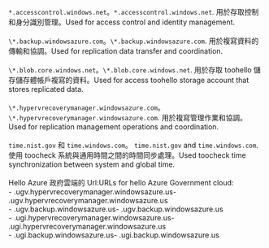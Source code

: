 <span data-ttu-id="6dc76-101">``*.accesscontrol.windows.net``。</span><span class="sxs-lookup"><span data-stu-id="6dc76-101">``*.accesscontrol.windows.net``.</span></span> <span data-ttu-id="6dc76-102">用於存取控制和身分識別管理。</span><span class="sxs-lookup"><span data-stu-id="6dc76-102">Used for access control and identity management.</span></span><br/><br/><span data-ttu-id="6dc76-103">``\*.backup.windowsazure.com``。</span><span class="sxs-lookup"><span data-stu-id="6dc76-103">``\*.backup.windowsazure.com``.</span></span> <span data-ttu-id="6dc76-104">用於複寫資料的傳輸和協調。</span><span class="sxs-lookup"><span data-stu-id="6dc76-104">Used for replication data transfer and coordination.</span></span> <br/><br/> <span data-ttu-id="6dc76-105">``\*.blob.core.windows.net``。</span><span class="sxs-lookup"><span data-stu-id="6dc76-105">``\*.blob.core.windows.net``.</span></span> <span data-ttu-id="6dc76-106">用於存取 toohello 儲存儲存體帳戶複寫的資料。</span><span class="sxs-lookup"><span data-stu-id="6dc76-106">Used for access toohello storage account that stores replicated data.</span></span><br/><br/> <span data-ttu-id="6dc76-107">``\*.hypervrecoverymanager.windowsazure.com``。</span><span class="sxs-lookup"><span data-stu-id="6dc76-107">``\*.hypervrecoverymanager.windowsazure.com``.</span></span> <span data-ttu-id="6dc76-108">用於複寫管理作業和協調。</span><span class="sxs-lookup"><span data-stu-id="6dc76-108">Used for replication management operations and coordination.</span></span><br/><br/><span data-ttu-id="6dc76-109">
``time.nist.gov`` 和 ``time.windows.com``。</span><span class="sxs-lookup"><span data-stu-id="6dc76-109">
``time.nist.gov`` and ``time.windows.com``.</span></span> <span data-ttu-id="6dc76-110">使用 toocheck 系統與通用時間之間的時間同步處理。</span><span class="sxs-lookup"><span data-stu-id="6dc76-110">Used toocheck time synchronization between system and global time.</span></span>
<br/><br/>
<span data-ttu-id="6dc76-111">Hello Azure 政府雲端的 Url:</span><span class="sxs-lookup"><span data-stu-id="6dc76-111">URLs for hello Azure Government cloud:</span></span><br/><span data-ttu-id="6dc76-112">- .ugv.hypervrecoverymanager.windowsazure.us</span><span class="sxs-lookup"><span data-stu-id="6dc76-112">- .ugv.hypervrecoverymanager.windowsazure.us</span></span><br/><span data-ttu-id="6dc76-113">- .ugv.backup.windowsazure.us</span><span class="sxs-lookup"><span data-stu-id="6dc76-113">- .ugv.backup.windowsazure.us</span></span><br/><span data-ttu-id="6dc76-114">- .ugi.hypervrecoverymanager.windowsazure.us</span><span class="sxs-lookup"><span data-stu-id="6dc76-114">- .ugi.hypervrecoverymanager.windowsazure.us</span></span><br/><span data-ttu-id="6dc76-115">- .ugi.backup.windowsazure.us</span><span class="sxs-lookup"><span data-stu-id="6dc76-115">- .ugi.backup.windowsazure.us</span></span>
